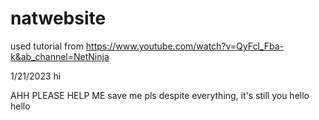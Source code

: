 # natwebsite

used tutorial from https://www.youtube.com/watch?v=QyFcl_Fba-k&ab_channel=NetNinja

1/21/2023
hi

AHH PLEASE HELP ME
save me pls
despite everything, it's still you
hello hello
